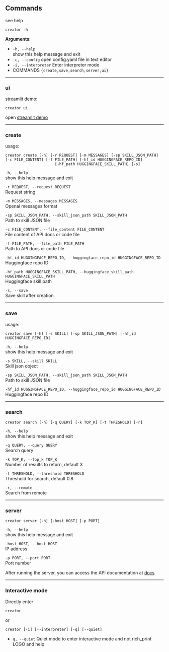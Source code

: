 
## Commands

see help

```shell
creator -h
```

**Arguments**:

- `-h, --help`  
    show this help message and exit
- `-c, --config`
    open config.yaml file in text editor
- `-i, --interpreter`
    Enter interpreter mode
- COMMANDS `{create,save,search,server,ui}`


---

### ui

streamlit demo:

```
creator ui
```

open [streamlit demo](http://localhost:8501/)

---

### create

usage:

```
creator create [-h] [-r REQUEST] [-m MESSAGES] [-sp SKILL_JSON_PATH] [-c FILE_CONTENT] [-f FILE_PATH] [-hf_id HUGGINGFACE_REPO_ID]
                      [-hf_path HUGGINGFACE_SKILL_PATH] [-s]
```

`-h, --help`  
    show this help message and exit

`-r REQUEST, --request REQUEST`  
    Request string

`-m MESSAGES, --messages MESSAGES`  
    Openai messages format

`-sp SKILL_JSON_PATH, --skill_json_path SKILL_JSON_PATH`  
    Path to skill JSON file

`-c FILE_CONTENT, --file_content FILE_CONTENT`  
    File content of API docs or code file

`-f FILE_PATH, --file_path FILE_PATH`  
    Path to API docs or code file

`-hf_id HUGGINGFACE_REPO_ID, --huggingface_repo_id HUGGINGFACE_REPO_ID`  
    Huggingface repo ID

`-hf_path HUGGINGFACE_SKILL_PATH, --huggingface_skill_path HUGGINGFACE_SKILL_PATH`  
    Huggingface skill path

`-s, --save`  
    Save skill after creation

---

### save

usage:

```
creator save [-h] [-s SKILL] [-sp SKILL_JSON_PATH] [-hf_id HUGGINGFACE_REPO_ID]
```

`-h, --help`  
    show this help message and exit

`-s SKILL, --skill SKILL`  
    Skill json object

`-sp SKILL_JSON_PATH, --skill_json_path SKILL_JSON_PATH`  
    Path to skill JSON file

`-hf_id HUGGINGFACE_REPO_ID, --huggingface_repo_id HUGGINGFACE_REPO_ID`  
    Huggingface repo ID

---

### search

```
creator search [-h] [-q QUERY] [-k TOP_K] [-t THRESHOLD] [-r]
```

`-h, --help`  
    show this help message and exit

`-q QUERY, --query QUERY`  
    Search query

`-k TOP_K, --top_k TOP_K`  
    Number of results to return, default 3

`-t THRESHOLD, --threshold THRESHOLD`  
    Threshold for search, default 0.8

`-r, --remote`  
    Search from remote

---

### server

```
creator server [-h] [-host HOST] [-p PORT]
```

`-h, --help`  
    show this help message and exit

`-host HOST, --host HOST`  
    IP address

`-p PORT, --port PORT`  
    Port number


After running the server, you can access the API documentation at [docs](http://localhost:8000/docs)


---

### Interactive mode

Directly enter
```shell
creator
```

or 

```shell
creator [-i] [--interpreter] [-q] [--quiet]
```

- `q, --quiet`           Quiet mode to enter interactive mode and not rich_print LOGO and help
